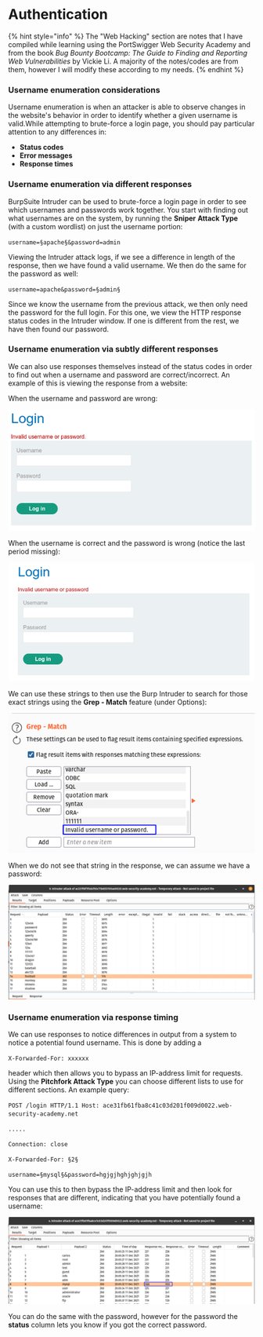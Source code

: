# Authentication

{% hint style="info" %}
The "Web Hacking" section are notes that I have compiled while learning using the PortSwigger Web Security Academy and from the book _Bug Bounty Bootcamp: The Guide to Finding and Reporting Web Vulnerabilities_ by Vickie Li. A majority of the notes/codes are from them, however I will modify these according to my needs.
{% endhint %}

### Username enumeration considerations <a href="#username-enumeration" id="username-enumeration"></a>

Username enumeration is when an attacker is able to observe changes in the website's behavior in order to identify whether a given username is valid.While attempting to brute-force a login page, you should pay particular attention to any differences in:

* **Status codes**
* **Error messages**
* **Response times**

### Username enumeration via different responses

BurpSuite Intruder can be used to brute-force a login page in order to see which usernames and passwords work together. You start with finding out what usernames are on the system, by running the **Sniper** **Attack Type** (with a custom wordlist) on just the username portion:

`username=§apache§&password=admin`

Viewing the Intruder attack logs, if we see a difference in length of the response, then we have found a valid username. We then do the same for the password as well:

`username=apache&password=§admin§`

Since we know the username from the previous attack, we then only need the password for the full login. For this one, we view the HTTP response status codes in the Intruder window. If one is different from the rest, we have then found our password.

### Username enumeration via subtly different responses

We can also use responses themselves instead of the status codes in order to find out when a username and password are correct/incorrect. An example of this is viewing the response from a website:

When the username and password are wrong:

![](<../.gitbook/assets/image (340) (1) (1) (1) (1) (1) (1) (1).png>)

When the username is correct and the password is wrong (notice the last period missing):

![](<../.gitbook/assets/image (337) (1) (1) (1).png>)

We can use these strings to then use the Burp Intruder to search for those exact strings using the **Grep - Match** feature (under Options):

![](<../.gitbook/assets/image (325) (1) (1) (1).png>)

When we do not see that string in the response, we can assume we have a password:

![](<../.gitbook/assets/image (339) (1) (1) (1) (1) (1) (1) (1).png>)

### Username enumeration via response timing

We can use responses to notice differences in output from a system to notice a potential found username. This is done by adding a

`X-Forwarded-For: xxxxxx`

header which then allows you to bypass an IP-address limit for requests. Using the **Pitchfork Attack Type** you can choose different lists to use for different sections. An example query:

`POST /login HTTP/1.1 Host: ace31fb61fba8c41c03d201f009d0022.web-security-academy.net`&#x20;

`.....`

`Connection: close`

`X-Forwarded-For: §2§`

`username=§mysql§&password=hgjgjhghjghjgjh`

You can use this to then bypass the IP-address limit and then look for responses that are different, indicating that you have potentially found a username:

![](<../.gitbook/assets/image (325) (1) (1).png>)

You can do the same with the password, however for the password the **status** column lets you know if you got the correct password.

